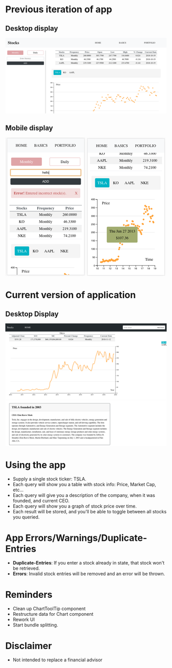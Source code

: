 # Previous iteration of app

## Desktop display
![nothing to show](./screenshots/desktop-1.png)

## Mobile display
![nothing to show](./screenshots/mobile-1.png)
![nothing to show](./screenshots/mobile-2.png)

# Current version of application

## Desktop Display
![nothing to show](./screenshots/desktop-new-1.png)
![nothing to show](./screenshots/desktop-new-2.png)

# Using the app
+ Supply a single stock ticker: TSLA.
+ Each query will show you a table with stock info: Price, Market Cap, etc...
+ Each query will give you a description of the company, when it was founded, and current CEO.
+ Each query will show you a graph of stock price over time.
+ Each result will be stored, and you'll be able to toggle between all stocks you queried.

# App Errors/Warnings/Duplicate-Entries
+ __Duplicate-Entries__: If you enter a stock already in state, that stock won't be retrieved.
+ __Errors__: Invalid stock entries will be removed and an error will be thrown.

# Reminders
+ Clean up ChartToolTip component
+ Restructure data for Chart component
+ Rework UI
+ Start bundle splitting.

# Disclaimer
+ Not intended to replace a financial advisor
